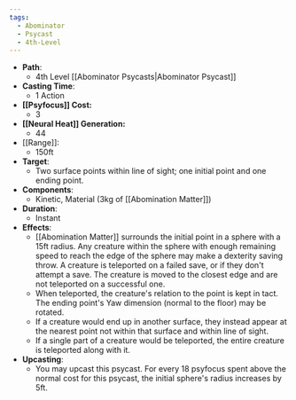 ```yaml
---
tags:
  - Abominator
  - Psycast
  - 4th-Level
---
```

- **Path**:
	- 4th Level [[Abominator Psycasts|Abominator Psycast]]
- **Casting Time**:
	- 1 Action
- **[[Psyfocus]] Cost:**
	- 3
- **[[Neural Heat]] Generation:**
	- 44
- [[Range]]:
	- 150ft
- **Target**:
	- Two surface points within line of sight; one initial point and one ending point.
- **Components**:
	- Kinetic, Material (3kg of [[Abomination Matter]])
- **Duration**:
	- Instant
- **Effects**:
	- [[Abomination Matter]] surrounds the initial point in a sphere with a 15ft radius. Any creature within the sphere with enough remaining speed to reach the edge of the sphere may make a dexterity saving throw. A creature is teleported on a failed save, or if they don't attempt a save. The creature is moved to the closest edge and are not teleported on a successful one.
	- When teleported, the creature's relation to the point is kept in tact. The ending point's Yaw dimension (normal to the floor) may be rotated.
	- If a creature would end up in another surface, they instead appear at the nearest point not within that surface and within line of sight. 
	- If a single part of a creature would be teleported, the entire creature is teleported along with it.
- **Upcasting**:
	- You may upcast this psycast. For every 18 psyfocus spent above the normal cost for this psycast, the initial sphere's radius increases by 5ft.
